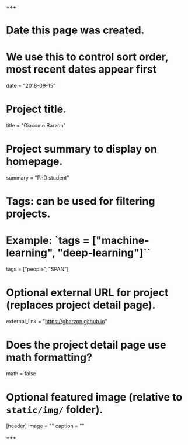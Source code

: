 +++
# Date this page was created.
# We use this to control sort order, most recent dates appear first
date = "2018-09-15"

# Project title.
title = "Giacomo Barzon"

# Project summary to display on homepage.
summary = "PhD student"

# Tags: can be used for filtering projects.
# Example: `tags = ["machine-learning", "deep-learning"]``
tags = ["people", "SPAN"]

# Optional external URL for project (replaces project detail page).
external_link = "https://gbarzon.github.io"

# Does the project detail page use math formatting?
math = false

# Optional featured image (relative to `static/img/` folder).
[header]
image = ""
caption = ""

+++
